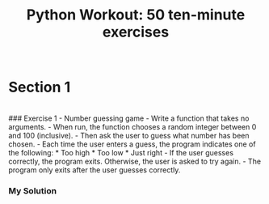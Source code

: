# <div align="center">Python Workout: 50 ten-minute exercises</div>
<br>

# Section 1
<br>
### Exercise 1 - Number guessing game
- Write a function that takes no arguments.
- When run, the function chooses a random integer between 0 and 100 (inclusive).
- Then ask the user to guess what number has been chosen.
- Each time the user enters a guess, the program indicates one of the following:
  * Too high
  * Too low
  * Just right
- If the user guesses correctly, the program exits. Otherwise, the user is asked to try again.
- The program only exits after the user guesses correctly.

### My Solution
